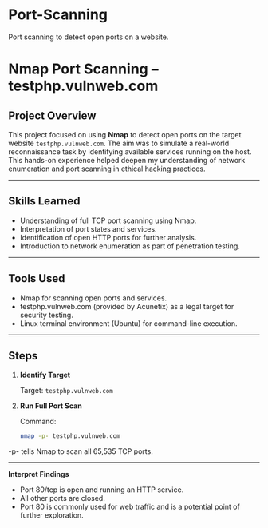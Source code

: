 # Port-Scanning
Port scanning to detect open ports on a website.
# Nmap Port Scanning – testphp.vulnweb.com

## Project Overview

This project focused on using **Nmap** to detect open ports on the target website `testphp.vulnweb.com`. The aim was to simulate a real-world reconnaissance task by identifying available services running on the host. This hands-on experience helped deepen my understanding of network enumeration and port scanning in ethical hacking practices.

---

## Skills Learned

- Understanding of full TCP port scanning using Nmap.
- Interpretation of port states and services.
- Identification of open HTTP ports for further analysis.
- Introduction to network enumeration as part of penetration testing.

---

## Tools Used

- Nmap for scanning open ports and services.
- testphp.vulnweb.com (provided by Acunetix) as a legal target for security testing.
- Linux terminal environment (Ubuntu) for command-line execution.

---

## Steps

1. **Identify Target**

   Target: `testphp.vulnweb.com`  

2. **Run Full Port Scan**

   Command:
   ```bash
   nmap -p- testphp.vulnweb.com
-p- tells Nmap to scan all 65,535 TCP ports.

---

**Interpret Findings**
- Port 80/tcp is open and running an HTTP service.
- All other ports are closed.
- Port 80 is commonly used for web traffic and is a potential point of further exploration.

